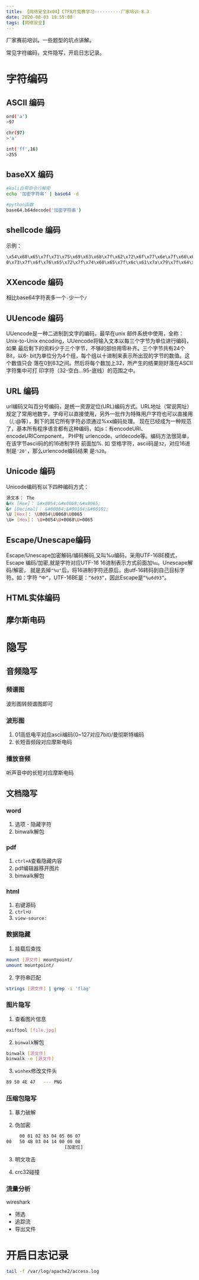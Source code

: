 ```yaml
---
title: 【网络安全3x04】CTF8月竞赛学习----------厂家培训-8.3
date: 2020-08-03 19:55:08
tags: [网络安全]
---
```


厂家赛前培训。一些题型的坑点讲解。

常见字符编码，文件隐写，开启日志记录。

<!-- more -->

# 字符编码

## ASCII 编码

``` bash
ord('a')
>97

chr(97)
>'a'

int('ff',16)
>255
```

## baseXX 编码

``` bash
#kali自带命令行解密
echo '加密字符串' | base64 -d

#python函数
base64.b64decode('加密字符串')
```

## shellcode 编码

示例：

``` bash
\x54\x68\x65\x7f\x71\x75\x69\x63\x6b\x7f\x62\x72\x6f\x77\x6e\x7f\x66\x6f\x78\x7f\x6a\x75\x6d\x7
0\x73\x7f\x6f\x76\x65\x72\x7f\x74\x68\x65\x7f\x6c\x61\x7a\x79\x7f\x64\x6f\x67
```

## XXencode 编码

相比base64字符表多一个`-`少一个`/`

## UUencode 编码

UUencode是一种二进制到文字的编码，最早在unix 邮件系统中使用，全称：
Unix-to-Unix encoding，UUencode将输入文本以每三个字节为单位进行编码，如果
最后剩下的资料少于三个字节，不够的部份用零补齐。三个字节共有24个Bit，以6-
bit为单位分为4个组，每个组以十进制来表示所出现的字节的数值。这个数值只会
落在0到63之间。然后将每个数加上32，所产生的结果刚好落在ASCII字符集中可打
印字符（32-空白…95-底线）的范围之中。

## URL 编码

url编码又叫百分号编码，是统一资源定位(URL)编码方式。URL地址（常说网址）
规定了常用地数字，字母可以直接使用，另外一批作为特殊用户字符也可以直接用
（/,:@等），剩下的其它所有字符必须通过%xx编码处理。 现在已经成为一种规范
了，基本所有程序语言都有这种编码，如js：有encodeURI、encodeURIComponent，
PHP有 urlencode、urldecode等。编码方法很简单，在该字节ascii码的的16进制字符
前面加%. 如 空格字符，ascii码是`32`，对应16进制是`'20'`，那么urlencode编码结果
是:`%20`。

## Unicode 编码

Unicode编码有以下四种编码方式：

``` bash
源文本： The
&#x [Hex]： &#x0054;&#x0068;&#x0065;
&# [Decimal]： &#00084;&#00104;&#00101;
\U [Hex]： \U0054\U0068\U0065
\U+ [Hex]： \U+0054\U+0068\U+0065
```

## Escape/Unescape编码

Escape/Unescape加密解码/编码解码,又叫%u编码，采用UTF-16BE模式， Escape
编码/加密,就是字符对应UTF-16 16进制表示方式前面加`%u`。Unescape解码/解密，
就是去掉`"%u"`后，将16进制字符还原后，由utf-16转码到自己目标字符。如：字符
`“中”`，UTF-16BE是：`“6d93”`，因此Escape是`“%u6d93”`。

## HTML实体编码

## 摩尔斯电码

# 隐写

## 音频隐写

### 频谱图

波形图转频谱图即可

### 波形图

1. 01高低电平对应ascii编码(0~127对应7bit)/曼彻斯特编码
2. 长短音频段对应摩斯电码

### 播放音频

听声音中的长短对应摩斯电码

## 文档隐写

### word

1. 选项 - 隐藏字符
2. binwalk解包

### pdf

1. `ctrl+A`查看隐藏内容
2. pdf编辑器移开图片
3. binwalk解包

### html

1. 右键源码
2. `ctrl+U`
3. `view-source:`

### 数据隐藏

1. 挂载后查找

``` bash
mount [源文件] mountpoint/
umount mountpoint/
```

2. 字符串匹配

``` bash
strings [源文件] | grep -i 'flag'
```

### 图片隐写

1. 查看图片信息

``` bash
exiftool [file.jpg]
```

2. `binwalk`解包

``` bash
binwalk [源文件]
binwalk -e [源文件] 
```

3. `winhex`修改文件头

``` bash
89 50 4E 47   --- PNG
```

### 压缩包隐写

1. 暴力破解

2. 伪加密

``` bash
     00 01 02 03 04 05 06 07
00   50 4B 03 04 14 00 00 00
                      [加密位]
```

3. 明文攻击

4. crc32碰撞

### 流量分析

wireshark
* 筛选
* 追踪流
* 导出文件

# 开启日志记录

``` bash
tail -f /var/log/apache2/access.log
```
